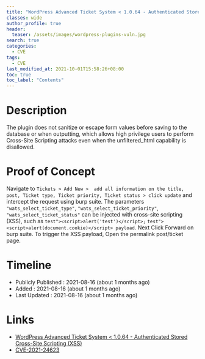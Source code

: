 ```yaml
---
title: "WordPress Advanced Ticket System < 1.0.64 - Authenticated Stored Cross-Site Scripting (XSS)"
classes: wide
author_profile: true
header:
  teaser: /assets/images/wordpress-plugins-vuln.jpg
search: true
categories: 
  - CVE
tags:
  - CVE
last_modified_at: 2021-10-01T15:58:26+08:00
toc: true
toc_label: "Contents"
---
```


# Description
The plugin does not sanitize or escape form values before saving to the database or when outputting, which allows high privilege users to perform Cross-Site Scripting attacks even when the unfiltered_html capability is disallowed.

# Proof of Concept
Navigate to `Tickets > Add New >  add all information on the title, post, Ticket type, Ticket priority, Ticket status > click update` and intercept the request using burp suite. The parameters `"wats_select_ticket_type"`, `"wats_select_ticket_priority"`, `"wats_select_ticket_status"` can be injected with cross-site scripting (XSS), such as `test"><script>alert('test')</script>;` `test"><script>alert(document.cookie)</script> payload`. Next Click Forward on burp suite. To trigger the XSS payload, Open the permalink post/ticket page. 

# Timeline
- Publicly Published : 2021-08-16 (about 1 months ago)
- Added : 2021-08-16 (about 1 months ago)
- Last Updated : 2021-08-16 (about 1 months ago)

# Links
- [WordPress Advanced Ticket System < 1.0.64 - Authenticated Stored Cross-Site Scripting (XSS)](https://wpscan.com/vulnerability/41d9027c-a982-44c7-889e-721333496b5c)
- [CVE-2021-24623](https://cve.mitre.org/cgi-bin/cvename.cgi?name=CVE-2021-24623)